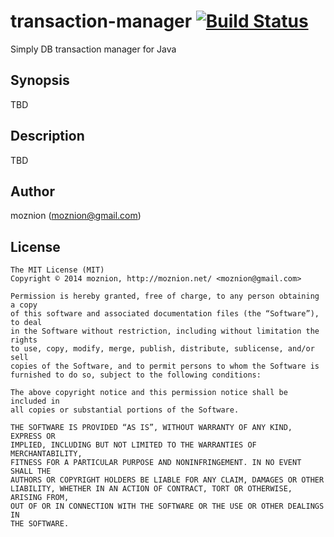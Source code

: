 transaction-manager [![Build Status](https://travis-ci.org/moznion/java-transaction-manager.svg)](https://travis-ci.org/moznion/java-transaction-manager)
=============

Simply DB transaction manager for Java

Synopsis
---

TBD

Description
--

TBD

Author
--

moznion (<moznion@gmail.com>)

License
--

```
The MIT License (MIT)
Copyright © 2014 moznion, http://moznion.net/ <moznion@gmail.com>

Permission is hereby granted, free of charge, to any person obtaining a copy
of this software and associated documentation files (the “Software”), to deal
in the Software without restriction, including without limitation the rights
to use, copy, modify, merge, publish, distribute, sublicense, and/or sell
copies of the Software, and to permit persons to whom the Software is
furnished to do so, subject to the following conditions:

The above copyright notice and this permission notice shall be included in
all copies or substantial portions of the Software.

THE SOFTWARE IS PROVIDED “AS IS”, WITHOUT WARRANTY OF ANY KIND, EXPRESS OR
IMPLIED, INCLUDING BUT NOT LIMITED TO THE WARRANTIES OF MERCHANTABILITY,
FITNESS FOR A PARTICULAR PURPOSE AND NONINFRINGEMENT. IN NO EVENT SHALL THE
AUTHORS OR COPYRIGHT HOLDERS BE LIABLE FOR ANY CLAIM, DAMAGES OR OTHER
LIABILITY, WHETHER IN AN ACTION OF CONTRACT, TORT OR OTHERWISE, ARISING FROM,
OUT OF OR IN CONNECTION WITH THE SOFTWARE OR THE USE OR OTHER DEALINGS IN
THE SOFTWARE.
```


